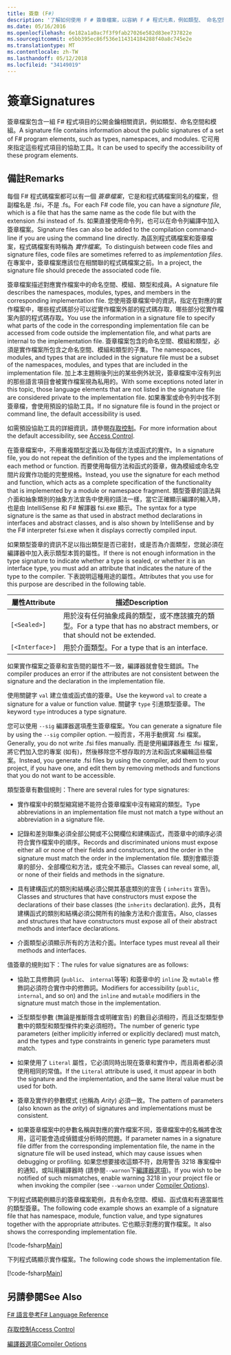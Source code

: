 ```yaml
---
title: 簽章 (F#)
description: '了解如何使用 F # 簽章檔案，以容納 F # 程式元素，例如類型、 命名空間和模組的一組公開金鑰的簽章資訊。'
ms.date: 05/16/2016
ms.openlocfilehash: 6e182a1a0ac7f3f9fab27026e582d83ee737822e
ms.sourcegitcommit: e5bb395ec86f536e114314184288f40a8c745e2e
ms.translationtype: MT
ms.contentlocale: zh-TW
ms.lasthandoff: 05/12/2018
ms.locfileid: "34149019"
---
```

# <a name="signatures"></a><span data-ttu-id="a8b50-103">簽章</span><span class="sxs-lookup"><span data-stu-id="a8b50-103">Signatures</span></span>

<span data-ttu-id="a8b50-104">簽章檔案包含一組 F# 程式項目的公開金鑰相關資訊，例如類型、命名空間和模組。</span><span class="sxs-lookup"><span data-stu-id="a8b50-104">A signature file contains information about the public signatures of a set of F# program elements, such as types, namespaces, and modules.</span></span> <span data-ttu-id="a8b50-105">它可用來指定這些程式項目的協助工具。</span><span class="sxs-lookup"><span data-stu-id="a8b50-105">It can be used to specify the accessibility of these program elements.</span></span>


## <a name="remarks"></a><span data-ttu-id="a8b50-106">備註</span><span class="sxs-lookup"><span data-stu-id="a8b50-106">Remarks</span></span>
<span data-ttu-id="a8b50-107">每個 F# 程式碼檔案都可以有一個 *簽章檔案*，它是和程式碼檔案同名的檔案，但副檔名是 .fsi，不是 .fs。</span><span class="sxs-lookup"><span data-stu-id="a8b50-107">For each F# code file, you can have a *signature file*, which is a file that has the same name as the code file but with the extension .fsi instead of .fs.</span></span> <span data-ttu-id="a8b50-108">如果直接使用命令列，也可以在命令列編譯中加入簽章檔案。</span><span class="sxs-lookup"><span data-stu-id="a8b50-108">Signature files can also be added to the compilation command-line if you are using the command line directly.</span></span> <span data-ttu-id="a8b50-109">為區別程式碼檔案和簽章檔案，程式碼檔案有時稱為 *實作檔案*。</span><span class="sxs-lookup"><span data-stu-id="a8b50-109">To distinguish between code files and signature files, code files are sometimes referred to as *implementation files*.</span></span> <span data-ttu-id="a8b50-110">在專案中，簽章檔案應該位在相關聯的程式碼檔案之前。</span><span class="sxs-lookup"><span data-stu-id="a8b50-110">In a project, the signature file should precede the associated code file.</span></span>

<span data-ttu-id="a8b50-111">簽章檔案描述對應實作檔案中的命名空間、模組、類型和成員。</span><span class="sxs-lookup"><span data-stu-id="a8b50-111">A signature file describes the namespaces, modules, types, and members in the corresponding implementation file.</span></span> <span data-ttu-id="a8b50-112">您使用簽章檔案中的資訊，指定在對應的實作檔案中，哪些程式碼部分可以從實作檔案外部的程式碼存取，哪些部分從實作檔案內部的程式碼存取。</span><span class="sxs-lookup"><span data-stu-id="a8b50-112">You use the information in a signature file to specify what parts of the code in the corresponding implementation file can be accessed from code outside the implementation file, and what parts are internal to the implementation file.</span></span> <span data-ttu-id="a8b50-113">簽章檔案包含的命名空間、模組和類型，必須是實作檔案所包含之命名空間、模組和類型的子集。</span><span class="sxs-lookup"><span data-stu-id="a8b50-113">The namespaces, modules, and types that are included in the signature file must be a subset of the namespaces, modules, and types that are included in the implementation file.</span></span> <span data-ttu-id="a8b50-114">加上本主題稍後列出的某些例外狀況，簽章檔案中沒有列出的那些語言項目會被實作檔案視為私用的。</span><span class="sxs-lookup"><span data-stu-id="a8b50-114">With some exceptions noted later in this topic, those language elements that are not listed in the signature file are considered private to the implementation file.</span></span> <span data-ttu-id="a8b50-115">如果專案或命令列中找不到簽章檔，會使用預設的協助工具。</span><span class="sxs-lookup"><span data-stu-id="a8b50-115">If no signature file is found in the project or command line, the default accessibility is used.</span></span>

<span data-ttu-id="a8b50-116">如需預設協助工具的詳細資訊，請參閱[存取控制](access-control.md)。</span><span class="sxs-lookup"><span data-stu-id="a8b50-116">For more information about the default accessibility, see [Access Control](access-control.md).</span></span>

<span data-ttu-id="a8b50-117">在簽章檔案中，不用重複類型定義以及每個方法或函式的實作。</span><span class="sxs-lookup"><span data-stu-id="a8b50-117">In a signature file, you do not repeat the definition of the types and the implementations of each method or function.</span></span> <span data-ttu-id="a8b50-118">而要使用每個方法和函式的簽章，做為模組或命名空間片段實作功能的完整規格。</span><span class="sxs-lookup"><span data-stu-id="a8b50-118">Instead, you use the signature for each method and function, which acts as a complete specification of the functionality that is implemented by a module or namespace fragment.</span></span> <span data-ttu-id="a8b50-119">類型簽章的語法與介面和抽象類別的抽象方法宣告中使用的語法一樣，當它正確顯示編譯的輸入時，也是由 IntelliSense 和 F# 解譯器 fsi.exe 顯示。</span><span class="sxs-lookup"><span data-stu-id="a8b50-119">The syntax for a type signature is the same as that used in abstract method declarations in interfaces and abstract classes, and is also shown by IntelliSense and by the F# interpreter fsi.exe when it displays correctly compiled input.</span></span>

<span data-ttu-id="a8b50-120">如果類型簽章的資訊不足以指出類型是否已密封，或是否為介面類型，您就必須在編譯器中加入表示類型本質的屬性。</span><span class="sxs-lookup"><span data-stu-id="a8b50-120">If there is not enough information in the type signature to indicate whether a type is sealed, or whether it is an interface type, you must add an attribute that indicates the nature of the type to the compiler.</span></span> <span data-ttu-id="a8b50-121">下表說明這種用途的屬性。</span><span class="sxs-lookup"><span data-stu-id="a8b50-121">Attributes that you use for this purpose are described in the following table.</span></span>



|<span data-ttu-id="a8b50-122">屬性</span><span class="sxs-lookup"><span data-stu-id="a8b50-122">Attribute</span></span>|<span data-ttu-id="a8b50-123">描述</span><span class="sxs-lookup"><span data-stu-id="a8b50-123">Description</span></span>|
|---------|-----------|
|`[<Sealed>]`|<span data-ttu-id="a8b50-124">用於沒有任何抽象成員的類型，或不應該擴充的類型。</span><span class="sxs-lookup"><span data-stu-id="a8b50-124">For a type that has no abstract members, or that should not be extended.</span></span>|
|`[<Interface>]`|<span data-ttu-id="a8b50-125">用於介面類型。</span><span class="sxs-lookup"><span data-stu-id="a8b50-125">For a type that is an interface.</span></span>|
<span data-ttu-id="a8b50-126">如果實作檔案之簽章和宣告間的屬性不一致，編譯器就會發生錯誤。</span><span class="sxs-lookup"><span data-stu-id="a8b50-126">The compiler produces an error if the attributes are not consistent between the signature and the declaration in the implementation file.</span></span>

<span data-ttu-id="a8b50-127">使用關鍵字 `val` 建立值或函式值的簽章。</span><span class="sxs-lookup"><span data-stu-id="a8b50-127">Use the keyword `val` to create a signature for a value or function value.</span></span> <span data-ttu-id="a8b50-128">關鍵字 `type` 引進類型簽章。</span><span class="sxs-lookup"><span data-stu-id="a8b50-128">The keyword `type` introduces a type signature.</span></span>

<span data-ttu-id="a8b50-129">您可以使用 `--sig` 編譯器選項產生簽章檔案。</span><span class="sxs-lookup"><span data-stu-id="a8b50-129">You can generate a signature file by using the `--sig` compiler option.</span></span> <span data-ttu-id="a8b50-130">一般而言，不用手動撰寫 .fsi 檔案。</span><span class="sxs-lookup"><span data-stu-id="a8b50-130">Generally, you do not write .fsi files manually.</span></span> <span data-ttu-id="a8b50-131">而是使用編譯器產生 .fsi 檔案，將它們加入您的專案 (如有)，然後移除您不想存取的方法和函式來編輯這些檔案。</span><span class="sxs-lookup"><span data-stu-id="a8b50-131">Instead, you generate .fsi files by using the compiler, add them to your project, if you have one, and edit them by removing methods and functions that you do not want to be accessible.</span></span>

<span data-ttu-id="a8b50-132">類型簽章有數個規則：</span><span class="sxs-lookup"><span data-stu-id="a8b50-132">There are several rules for type signatures:</span></span>


- <span data-ttu-id="a8b50-133">實作檔案中的類型縮寫絕不能符合簽章檔案中沒有縮寫的類型。</span><span class="sxs-lookup"><span data-stu-id="a8b50-133">Type abbreviations in an implementation file must not match a type without an abbreviation in a signature file.</span></span>


- <span data-ttu-id="a8b50-134">記錄和差別聯集必須全部公開或不公開欄位和建構函式，而簽章中的順序必須符合實作檔案中的順序。</span><span class="sxs-lookup"><span data-stu-id="a8b50-134">Records and discriminated unions must expose either all or none of their fields and constructors, and the order in the signature must match the order in the implementation file.</span></span> <span data-ttu-id="a8b50-135">類別會顯示簽章的部分、全部欄位和方法，或完全不顯示。</span><span class="sxs-lookup"><span data-stu-id="a8b50-135">Classes can reveal some, all, or none of their fields and methods in the signature.</span></span>


- <span data-ttu-id="a8b50-136">具有建構函式的類別和結構必須公開其基底類別的宣告 ( `inherits` 宣告)。</span><span class="sxs-lookup"><span data-stu-id="a8b50-136">Classes and structures that have constructors must expose the declarations of their base classes (the `inherits` declaration).</span></span> <span data-ttu-id="a8b50-137">此外，具有建構函式的類別和結構必須公開所有的抽象方法和介面宣告。</span><span class="sxs-lookup"><span data-stu-id="a8b50-137">Also, classes and structures that have constructors must expose all of their abstract methods and interface declarations.</span></span>


- <span data-ttu-id="a8b50-138">介面類型必須顯示所有的方法和介面。</span><span class="sxs-lookup"><span data-stu-id="a8b50-138">Interface types must reveal all their methods and interfaces.</span></span>


<span data-ttu-id="a8b50-139">值簽章的規則如下：</span><span class="sxs-lookup"><span data-stu-id="a8b50-139">The rules for value signatures are as follows:</span></span>


- <span data-ttu-id="a8b50-140">協助工具修飾詞 (`public`、 `internal`等等) 和簽章中的 `inline` 及 `mutable` 修飾詞必須符合實作中的修飾詞。</span><span class="sxs-lookup"><span data-stu-id="a8b50-140">Modifiers for accessibility (`public`, `internal`, and so on) and the `inline` and `mutable` modifiers in the signature must match those in the implementation.</span></span>


- <span data-ttu-id="a8b50-141">泛型類型參數 (無論是推斷隱含或明確宣告) 的數目必須相符，而且泛型類型參數中的類型和類型條件約束必須相符。</span><span class="sxs-lookup"><span data-stu-id="a8b50-141">The number of generic type parameters (either implicitly inferred or explicitly declared) must match, and the types and type constraints in generic type parameters must match.</span></span>


- <span data-ttu-id="a8b50-142">如果使用了 `Literal` 屬性，它必須同時出現在簽章和實作中，而且兩者都必須使用相同的常值。</span><span class="sxs-lookup"><span data-stu-id="a8b50-142">If the `Literal` attribute is used, it must appear in both the signature and the implementation, and the same literal value must be used for both.</span></span>


- <span data-ttu-id="a8b50-143">簽章及實作的參數模式 (也稱為 *Arity*) 必須一致。</span><span class="sxs-lookup"><span data-stu-id="a8b50-143">The pattern of parameters (also known as the *arity*) of signatures and implementations must be consistent.</span></span>


- <span data-ttu-id="a8b50-144">如果簽章檔案中的參數名稱與對應的實作檔案不同，簽章檔案中的名稱將會改用，這可能會造成偵錯或分析時的問題。</span><span class="sxs-lookup"><span data-stu-id="a8b50-144">If parameter names in a signature file differ from the corresponding implementation file, the name in the signature file will be used instead, which may cause issues when debugging or profiling.</span></span> <span data-ttu-id="a8b50-145">如果您想要接收這類不符，啟用警告 3218 專案檔中的通知，或叫用編譯器時 (請參閱`--warnon`下[編譯器選項](compiler-options.md))。</span><span class="sxs-lookup"><span data-stu-id="a8b50-145">If you wish to be notified of such mismatches, enable warning 3218 in your project file or when invoking the compiler (see `--warnon` under [Compiler Options](compiler-options.md)).</span></span>


<span data-ttu-id="a8b50-146">下列程式碼範例顯示的簽章檔案範例，具有命名空間、模組、函式值和有適當屬性的類型簽章。</span><span class="sxs-lookup"><span data-stu-id="a8b50-146">The following code example shows an example of a signature file that has namespace, module, function value, and type signatures together with the appropriate attributes.</span></span> <span data-ttu-id="a8b50-147">它也顯示對應的實作檔案。</span><span class="sxs-lookup"><span data-stu-id="a8b50-147">It also shows the corresponding implementation file.</span></span>

[!code-fsharp[Main](../../../samples/snippets/fsharp/fssignatures/snippet9002.fs)]

<span data-ttu-id="a8b50-148">下列程式碼顯示實作檔案。</span><span class="sxs-lookup"><span data-stu-id="a8b50-148">The following code shows the implementation file.</span></span>

[!code-fsharp[Main](../../../samples/snippets/fsharp/fssignatures/snippet9001.fs)]
    
## <a name="see-also"></a><span data-ttu-id="a8b50-149">另請參閱</span><span class="sxs-lookup"><span data-stu-id="a8b50-149">See Also</span></span>
[<span data-ttu-id="a8b50-150">F# 語言參考</span><span class="sxs-lookup"><span data-stu-id="a8b50-150">F# Language Reference</span></span>](index.md)

[<span data-ttu-id="a8b50-151">存取控制</span><span class="sxs-lookup"><span data-stu-id="a8b50-151">Access Control</span></span>](access-control.md)

[<span data-ttu-id="a8b50-152">編譯器選項</span><span class="sxs-lookup"><span data-stu-id="a8b50-152">Compiler Options</span></span>](compiler-options.md)
